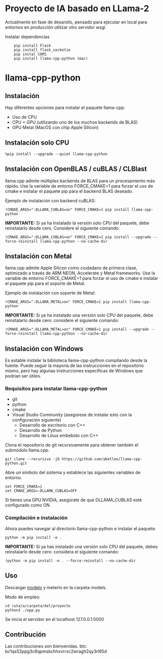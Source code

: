 <h1> Proyecto de IA basado en LLama-2</h1>

Actualmente en fase de desarollo, pensado para ejecutar en local
para entornos en producción utilizar otro servidor wsgi

Instalar dependencias

        pip install Flask
        pip install flask_socketio
        pip instal CORS
        pip install llama-cpp-python (mac)

# llama-cpp-python

## Instalación

Hay diferentes opciones para instalar el paquete llama-cpp:

- Uso de CPU
- CPU + GPU (utilizando uno de los muchos backends de BLAS)
- GPU Metal (MacOS con chip Apple Silicon)

## Instalación solo CPU

```
%pip install --upgrade --quiet llama-cpp-python
```

## Instalación con OpenBLAS / cuBLAS / CLBlast

llama.cpp admite múltiples backends de BLAS para un procesamiento más rápido. Use la variable de entorno FORCE_CMAKE=1 para forzar el uso de cmake e instalar el paquete pip para el backend BLAS deseado.

Ejemplo de instalación con backend cuBLAS:

```
!CMAKE_ARGS="-DLLAMA_CUBLAS=on" FORCE_CMAKE=1 pip install llama-cpp-python
```

**IMPORTANTE:** Si ya ha instalado la versión solo CPU del paquete, debe reinstalarlo desde cero. Considere el siguiente comando:

```
!CMAKE_ARGS="-DLLAMA_CUBLAS=on" FORCE_CMAKE=1 pip install --upgrade --force-reinstall llama-cpp-python --no-cache-dir
```

## Instalación con Metal

llama.cpp admite Apple Silicon como ciudadano de primera clase, optimizado a través de ARM NEON, Accelerate y Metal frameworks. Use la variable de entorno FORCE_CMAKE=1 para forzar el uso de cmake e instalar el paquete pip para el soporte de Metal.

Ejemplo de instalación con soporte de Metal:

```
!CMAKE_ARGS="-DLLAMA_METAL=on" FORCE_CMAKE=1 pip install llama-cpp-python
```

**IMPORTANTE:** Si ya ha instalado una versión solo CPU del paquete, debe reinstalarlo desde cero: considere el siguiente comando:

```
!CMAKE_ARGS="-DLLAMA_METAL=on" FORCE_CMAKE=1 pip install --upgrade --force-reinstall llama-cpp-python --no-cache-dir
```

## Instalación con Windows

Es estable instalar la biblioteca llama-cpp-python compilando desde la fuente. Puede seguir la mayoría de las instrucciones en el repositorio mismo, pero hay algunas instrucciones específicas de Windows que podrían ser útiles.

### Requisitos para instalar llama-cpp-python

- git
- python
- cmake
- Visual Studio Community (asegúrese de instalar esto con la configuración siguiente)
  - Desarrollo de escritorio con C++
  - Desarrollo de Python
  - Desarrollo de Linux embebido con C++

Clona el repositorio de git recursivamente para obtener también el submódulo llama.cpp.

```
git clone --recursive -j8 https://github.com/abetlen/llama-cpp-python.git
```

Abre un símbolo del sistema y establece las siguientes variables de entorno.

```
set FORCE_CMAKE=1
set CMAKE_ARGS=-DLLAMA_CUBLAS=OFF
```

Si tienes una GPU NVIDIA, asegúrate de que DLLAMA_CUBLAS esté configurado como ON.

### Compilación e instalación

Ahora puedes navegar al directorio llama-cpp-python e instalar el paquete.

```
python -m pip install -e .
```

**IMPORTANTE:** Si ya has instalado una versión solo CPU del paquete, debes reinstalarlo desde cero: considera el siguiente comando:

```
!python -m pip install -e . --force-reinstall --no-cache-dir
```

## Uso

Descargar <a href="https://huggingface.co/TheBloke/Llama-2-7B-Chat-GGUF/resolve/main/llama-2-7b-chat.Q8_0.gguf?download=true">modelo</a> y meterlo en la carpeta models.

Modo de empleo: 

    cd ruta/a/carpeta/del/proyecto
    python3 ./app.py

Se inicia el servidor en el localhost 127.0.0.1:5000


## Contribución

Las contribuciones son bienvenidas. 
btc: bc1qs52ppg3c8qpmskchhxvrrxc2wragh2qy3rl65d







